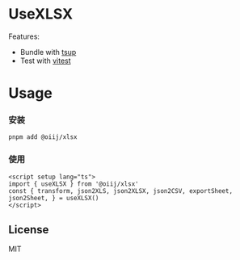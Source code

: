 # UseXLSX

Features:

- Bundle with [tsup](https://github.com/egoist/tsup)
- Test with [vitest](https://vitest.dev)

# Usage

### 安装

```bash
pnpm add @oiij/xlsx
```

### 使用

```vue
<script setup lang="ts">
import { useXLSX } from '@oiij/xlsx'
const { transform, json2XLS, json2XLSX, json2CSV, exportSheet, json2Sheet, } = useXLSX()
</script>
```

## License

MIT
